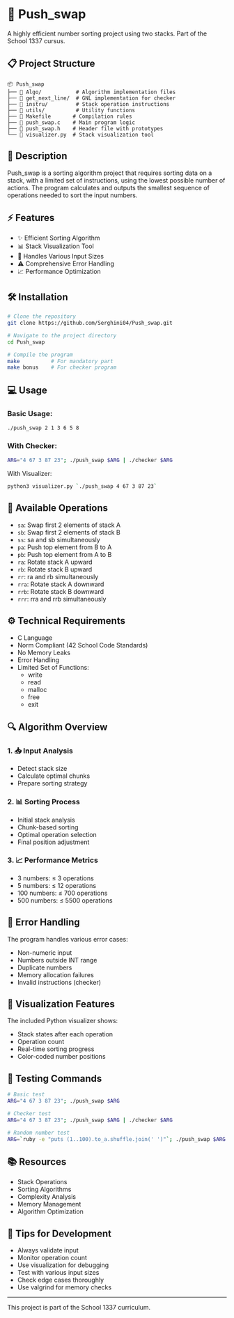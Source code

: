# 🔄 Push_swap
A highly efficient number sorting project using two stacks. Part of the School 1337 cursus.

## 📋 Project Structure
```
📦 Push_swap
├── 📂 Algo/           # Algorithm implementation files
├── 📂 get_next_line/  # GNL implementation for checker
├── 📂 instru/         # Stack operation instructions
├── 📂 utils/          # Utility functions
├── 📄 Makefile       # Compilation rules
├── 📄 push_swap.c    # Main program logic
├── 📄 push_swap.h    # Header file with prototypes
└── 📄 visualizer.py  # Stack visualization tool
```

## 🎯 Description
Push_swap is a sorting algorithm project that requires sorting data on a stack, with a limited set of instructions, using the lowest possible number of actions. The program calculates and outputs the smallest sequence of operations needed to sort the input numbers.

## ⚡ Features
- ✨ Efficient Sorting Algorithm
- 📊 Stack Visualization Tool
- 🔢 Handles Various Input Sizes
- ⚠️ Comprehensive Error Handling
- 📈 Performance Optimization

## 🛠️ Installation
```bash
# Clone the repository
git clone https://github.com/Serghini04/Push_swap.git

# Navigate to the project directory
cd Push_swap

# Compile the program
make          # For mandatory part
make bonus    # For checker program
```

## 💻 Usage
### Basic Usage:
```bash
./push_swap 2 1 3 6 5 8
```

### With Checker:
```bash
ARG="4 67 3 87 23"; ./push_swap $ARG | ./checker $ARG
```

With Visualizer:
```bash
python3 visualizer.py `./push_swap 4 67 3 87 23`
```

## 🔧 Available Operations
- `sa`: Swap first 2 elements of stack A
- `sb`: Swap first 2 elements of stack B
- `ss`: sa and sb simultaneously
- `pa`: Push top element from B to A
- `pb`: Push top element from A to B
- `ra`: Rotate stack A upward
- `rb`: Rotate stack B upward
- `rr`: ra and rb simultaneously
- `rra`: Rotate stack A downward
- `rrb`: Rotate stack B downward
- `rrr`: rra and rrb simultaneously

## ⚙️ Technical Requirements
- C Language
- Norm Compliant (42 School Code Standards)
- No Memory Leaks
- Error Handling
- Limited Set of Functions:
  - write
  - read
  - malloc
  - free
  - exit

## 🔍 Algorithm Overview

### 1. 📥 Input Analysis
   - Detect stack size
   - Calculate optimal chunks
   - Prepare sorting strategy

### 2. 📊 Sorting Process
   - Initial stack analysis
   - Chunk-based sorting
   - Optimal operation selection
   - Final position adjustment

### 3. 📈 Performance Metrics
   - 3 numbers: ≤ 3 operations
   - 5 numbers: ≤ 12 operations
   - 100 numbers: ≤ 700 operations
   - 500 numbers: ≤ 5500 operations

## 🐛 Error Handling
The program handles various error cases:
- Non-numeric input
- Numbers outside INT range
- Duplicate numbers
- Memory allocation failures
- Invalid instructions (checker)

## 🚀 Visualization Features
The included Python visualizer shows:
- Stack states after each operation
- Operation count
- Real-time sorting progress
- Color-coded number positions

## 📝 Testing Commands
```bash
# Basic test
ARG="4 67 3 87 23"; ./push_swap $ARG

# Checker test
ARG="4 67 3 87 23"; ./push_swap $ARG | ./checker $ARG

# Random number test
ARG=`ruby -e "puts (1..100).to_a.shuffle.join(' ')"`; ./push_swap $ARG
```

## 📚 Resources
- Stack Operations
- Sorting Algorithms
- Complexity Analysis
- Memory Management
- Algorithm Optimization

## 🌟 Tips for Development
- Always validate input
- Monitor operation count
- Use visualization for debugging
- Test with various input sizes
- Check edge cases thoroughly
- Use valgrind for memory checks
  
---
This project is part of the School 1337 curriculum.
